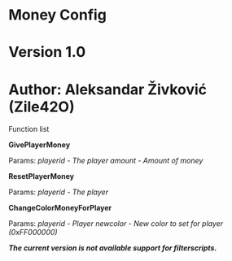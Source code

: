 # Money Config
# Version 1.0
# Author: Aleksandar Živković (Zile42O)

Function list

**GivePlayerMoney**

Params:
*playerid - The player*
*amount - Amount of money*

**ResetPlayerMoney**

Params: 
*playerid - The player*


**ChangeColorMoneyForPlayer**

Params:
*playerid - Player
newcolor - New color to set for player (0xFF000000)*

***The current version is not available support for filterscripts.***
